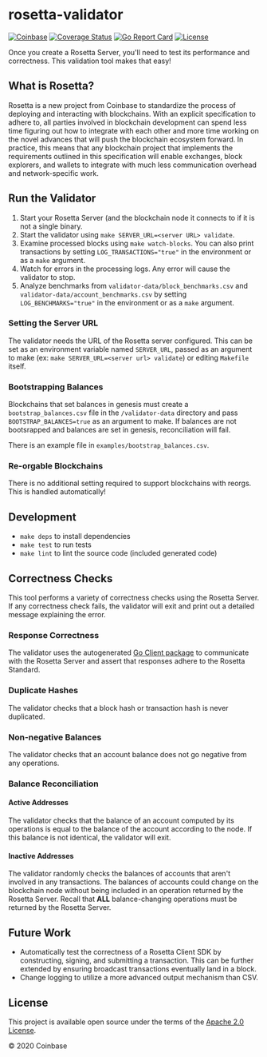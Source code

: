 # rosetta-validator

[![Coinbase](https://circleci.com/gh/coinbase/rosetta-validator/tree/master.svg?style=shield)](https://circleci.com/gh/coinbase/rosetta-validator/tree/master)
[![Coverage Status](https://coveralls.io/repos/github/coinbase/rosetta-validator/badge.svg)](https://coveralls.io/github/coinbase/rosetta-validator)
[![Go Report Card](https://goreportcard.com/badge/github.com/coinbase/rosetta-validator)](https://goreportcard.com/report/github.com/coinbase/rosetta-validator)
[![License](https://img.shields.io/github/license/coinbase/rosetta-validator.svg)](https://github.com/coinbase/rosetta-validator/blob/master/LICENSE.txt)

Once you create a Rosetta Server, you'll need to test its
performance and correctness. This validation tool makes that easy!

## What is Rosetta?
Rosetta is a new project from Coinbase to standardize the process
of deploying and interacting with blockchains. With an explicit
specification to adhere to, all parties involved in blockchain
development can spend less time figuring out how to integrate
with each other and more time working on the novel advances that
will push the blockchain ecosystem forward. In practice, this means
that any blockchain project that implements the requirements outlined
in this specification will enable exchanges, block explorers,
and wallets to integrate with much less communication overhead
and network-specific work.

## Run the Validator
1. Start your Rosetta Server (and the blockchain node it connects to if it is
not a single binary.
2. Start the validator using `make SERVER_URL=<server URL> validate`.
3. Examine processed blocks using `make watch-blocks`. You can also print transactions
by setting `LOG_TRANSACTIONS="true"` in the environment or as a `make` argument.
4. Watch for errors in the processing logs. Any error will cause the validator to stop.
5. Analyze benchmarks from `validator-data/block_benchmarks.csv` and
`validator-data/account_benchmarks.csv` by setting `LOG_BENCHMARKS="true"` in
the environment or as a `make` argument.

### Setting the Server URL
The validator needs the URL of the Rosetta server configured. This can be set
as an environment variable named `SERVER_URL`, passed as an argument to make
(ex: `make SERVER_URL=<server url> validate`) or editing `Makefile` itself.

### Bootstrapping Balances
Blockchains that set balances in genesis must create a `bootstrap_balances.csv`
file in the `/validator-data` directory and pass `BOOTSTRAP_BALANCES=true` as an
argument to make. If balances are not bootsrapped and balances are set in genesis,
reconciliation will fail.

There is an example file in `examples/bootstrap_balances.csv`.

### Re-orgable Blockchains
There is no additional setting required to support blockchains with reorgs. This
is handled automatically!

## Development
* `make deps` to install dependencies
* `make test` to run tests
* `make lint` to lint the source code (included generated code)

## Correctness Checks
This tool performs a variety of correctness checks using the Rosetta Server. If
any correctness check fails, the validator will exit and print out a detailed
message explaining the error.

### Response Correctness
The validator uses the autogenerated [Go Client package](https://github.com/coinbase/rosetta-sdk-go)
to communicate with the Rosetta Server and assert that responses adhere
to the Rosetta Standard.

### Duplicate Hashes
The validator checks that a block hash or transaction hash is
never duplicated.

### Non-negative Balances
The validator checks that an account balance does not go
negative from any operations.

### Balance Reconciliation
#### Active Addresses
The validator checks that the balance of an account computed by
its operations is equal to the balance of the account according
to the node. If this balance is not identical, the validator will
exit.

#### Inactive Addresses
The validator randomly checks the balances of accounts that aren't
involved in any transactions. The balances of accounts could change
on the blockchain node without being included in an operation
returned by the Rosetta Server. Recall that **ALL** balance-changing
operations must be returned by the Rosetta Server.

## Future Work
* Automatically test the correctness of a Rosetta Client SDK by constructing,
signing, and submitting a transaction. This can be further extended by ensuring
broadcast transactions eventually land in a block.
* Change logging to utilize a more advanced output mechanism than CSV.

## License
This project is available open source under the terms of the [Apache 2.0 License](https://opensource.org/licenses/Apache-2.0).

© 2020 Coinbase
